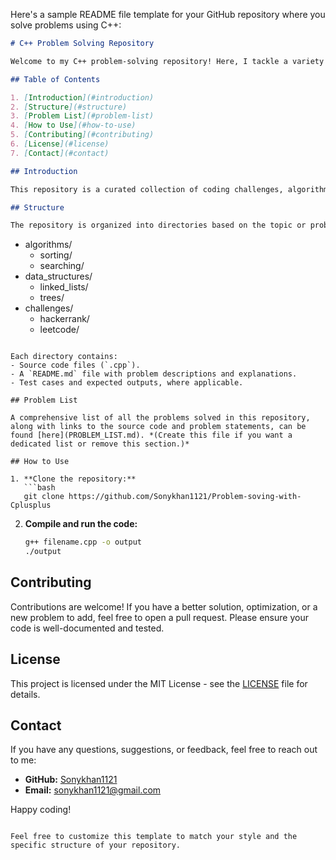 Here's a sample README file template for your GitHub repository where you solve problems using C++:

```markdown
# C++ Problem Solving Repository

Welcome to my C++ problem-solving repository! Here, I tackle a variety of coding challenges and algorithms using C++. This repository serves as a collection of solutions, practice exercises, and personal projects aimed at sharpening my problem-solving skills.

## Table of Contents

1. [Introduction](#introduction)
2. [Structure](#structure)
3. [Problem List](#problem-list)
4. [How to Use](#how-to-use)
5. [Contributing](#contributing)
6. [License](#license)
7. [Contact](#contact)

## Introduction

This repository is a curated collection of coding challenges, algorithms, and data structure problems solved using C++. Each problem is organized by topic, and the solutions are well-documented with comments to help others understand the approach.

## Structure

The repository is organized into directories based on the topic or problem set. For example:

```
- algorithms/
  - sorting/
  - searching/
- data_structures/
  - linked_lists/
  - trees/
- challenges/
  - hackerrank/
  - leetcode/
```

Each directory contains:
- Source code files (`.cpp`).
- A `README.md` file with problem descriptions and explanations.
- Test cases and expected outputs, where applicable.

## Problem List

A comprehensive list of all the problems solved in this repository, along with links to the source code and problem statements, can be found [here](PROBLEM_LIST.md). *(Create this file if you want a dedicated list or remove this section.)*

## How to Use

1. **Clone the repository:**
   ```bash
   git clone https://github.com/Sonykhan1121/Problem-soving-with-Cplusplus
   ```


2. **Compile and run the code:**
   ```bash
   g++ filename.cpp -o output
   ./output
   ```

## Contributing

Contributions are welcome! If you have a better solution, optimization, or a new problem to add, feel free to open a pull request. Please ensure your code is well-documented and tested.

## License

This project is licensed under the MIT License - see the [LICENSE](LICENSE) file for details.

## Contact

If you have any questions, suggestions, or feedback, feel free to reach out to me:

- **GitHub:** [Sonykhan1121](https://github.com/yourusername)
- **Email:** sonykhan1121@gmail.com

Happy coding!
```

Feel free to customize this template to match your style and the specific structure of your repository.